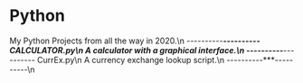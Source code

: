 # Python
My Python Projects from all the way in 2020.\n
----------***----------
CALCULATOR.py\n
A calculator with a graphical interface.\n
----------***----------
CurrEx.py\n
A currency exchange lookup script.\n
----------***----------\n


